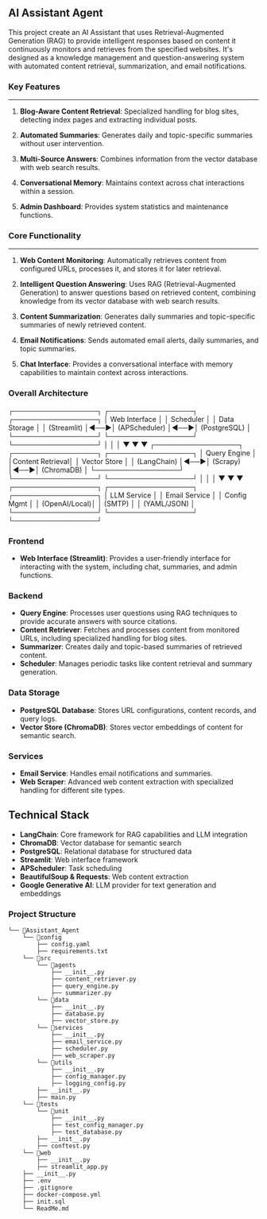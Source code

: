 ## AI Assistant Agent

This project create an AI Assistant that uses Retrieval-Augmented Generation (RAG) to provide intelligent responses based on content it continuously monitors and retrieves from the specified websites. It's designed as a knowledge management and question-answering system with automated content retrieval, summarization, and email notifications.

### Key Features
------------

1.  **Blog-Aware Content Retrieval**: Specialized handling for blog sites, detecting index pages and extracting individual posts.

2. **Automated Summaries**: Generates daily and topic-specific summaries without user intervention.

3.  **Multi-Source Answers**: Combines information from the vector database with web search results.

4.  **Conversational Memory**: Maintains context across chat interactions within a session.

5.  **Admin Dashboard**: Provides system statistics and maintenance functions.


###  Core Functionality
------------------

1.  **Web Content Monitoring**: Automatically retrieves content from configured URLs, processes it, and stores it for later retrieval.

2.  **Intelligent Question Answering**: Uses RAG (Retrieval-Augmented Generation) to answer questions based on retrieved content, combining knowledge from its vector database with web search results.

3.  **Content Summarization**: Generates daily summaries and topic-specific summaries of newly retrieved content.

4.  **Email Notifications**: Sends automated email alerts, daily summaries, and topic summaries.

5.  **Chat Interface**: Provides a conversational interface with memory capabilities to maintain context across interactions.

### Overall Architecture
┌─────────────────┐    ┌─────────────────┐    ┌─────────────────┐
│   Web Interface │    │   Scheduler     │    │   Data Storage  │
│   (Streamlit)   │◄──►│   (APScheduler) │◄──►│   (PostgreSQL)  │
└─────────────────┘    └─────────────────┘    └─────────────────┘
         │                       │                       │
         ▼                       ▼                       ▼
┌─────────────────┐    ┌─────────────────┐    ┌─────────────────┐
│   Query Engine  │    │Content Retrieval│    │   Vector Store  │
│   (LangChain)   │◄──►│   (Scrapy)      │◄──►│   (ChromaDB)    │
└─────────────────┘    └─────────────────┘    └─────────────────┘
         │                       │                       │
         ▼                       ▼                       ▼
┌─────────────────┐    ┌─────────────────┐    ┌─────────────────┐
│   LLM Service   │    │   Email Service │    │   Config Mgmt   │
│   (OpenAI/Local)│    │   (SMTP)        │    │   (YAML/JSON)   │
└─────────────────┘    └─────────────────┘    └─────────────────┘

### Frontend

*   **Web Interface (Streamlit)**: Provides a user-friendly interface for interacting with the system, including chat, summaries, and admin functions.

### Backend

*   **Query Engine**: Processes user questions using RAG techniques to provide accurate answers with source citations.
*   **Content Retriever**: Fetches and processes content from monitored URLs, including specialized handling for blog sites.
*   **Summarizer**: Creates daily and topic-based summaries of retrieved content.
*   **Scheduler**: Manages periodic tasks like content retrieval and summary generation.

### Data Storage

*   **PostgreSQL Database**: Stores URL configurations, content records, and query logs.
*   **Vector Store (ChromaDB)**: Stores vector embeddings of content for semantic search.

### Services

*   **Email Service**: Handles email notifications and summaries.
*   **Web Scraper**: Advanced web content extraction with specialized handling for different site types.

Technical Stack
---------------

*   **LangChain**: Core framework for RAG capabilities and LLM integration
*   **ChromaDB**: Vector database for semantic search
*   **PostgreSQL**: Relational database for structured data
*   **Streamlit**: Web interface framework
*   **APScheduler**: Task scheduling
*   **BeautifulSoup & Requests**: Web content extraction
*   **Google Generative AI**: LLM provider for text generation and embeddings



### Project Structure
```
└── 📁Assistant_Agent
    └── 📁config
        ├── config.yaml
        ├── requirements.txt
    └── 📁src
        └── 📁agents
            ├── __init__.py
            ├── content_retriever.py
            ├── query_engine.py
            ├── summarizer.py
        └── 📁data
            ├── __init__.py
            ├── database.py
            ├── vector_store.py
        └── 📁services
            ├── __init__.py
            ├── email_service.py
            ├── scheduler.py
            ├── web_scraper.py
        └── 📁utils
            ├── __init__.py
            ├── config_manager.py
            ├── logging_config.py
        ├── __init__.py
        ├── main.py
    └── 📁tests
        └── 📁unit
            ├── __init__.py
            ├── test_config_manager.py
            ├── test_database.py
        ├── __init__.py
        ├── conftest.py
    └── 📁web
        ├── __init__.py
        ├── streamlit_app.py
    ├── __init__.py
    ├── .env
    ├── .gitignore
    ├── docker-compose.yml
    ├── init.sql
    └── ReadMe.md
```
